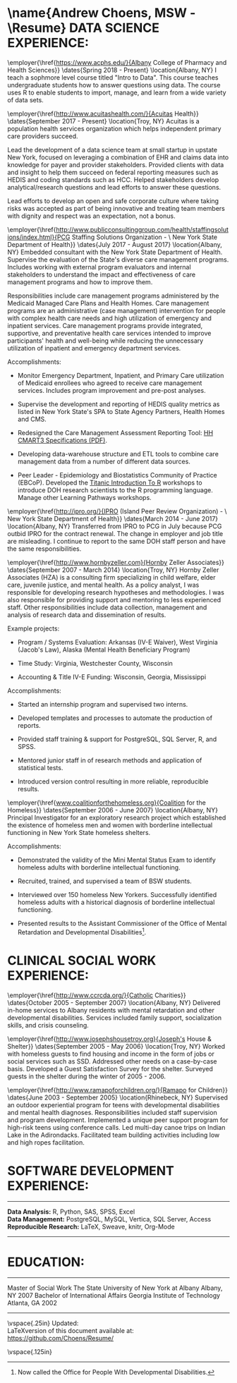 \name{Andrew Choens, MSW - \Resume}
DATA SCIENCE EXPERIENCE:
========================

\employer{\href{https://www.acphs.edu/}{Albany College of Pharmacy and Health Sciences}}
\dates{Spring 2018 - Present}
\location{Albany, NY}
I teach a sophmore level course titled "Intro to Data". This course
teaches undergraduate students how to answer questions using data. The
course uses R to enable students to import, manage, and learn from a
wide variety of data sets.

\employer{\href{http://www.acuitashealth.com/}{Acuitas Health}}
\dates{September 2017 - Present}
\location{Troy, NY}
Acuitas is a population health services organization which helps
independent primary care providers succeed. 

Lead the development of a data science team at small startup in
upstate New York, focused on leveraging a combination of EHR and
claims data into knowledge for payer and provider
stakeholders. Provided clients with data and insight to help them
succeed on federal reporting measures such as HEDIS and coding
standards such as HCC. Helped stakeholders develop analytical/research
questions and lead efforts to answer these questions.

Lead efforts to develop an open and safe corporate culture where
taking risks was accepted as part of being innovative and treating
team members with dignity and respect was an expectation, not a bonus.

\employer{\href{http://www.publicconsultinggroup.com/health/staffingsolutions/index.html}{PCG
      Staffing Solutions Organization - \\ New York State Department of Health}}
\dates{July 2017 - August 2017}
\location{Albany, NY}
Embedded consultant with the New York State Department of Health.
Supervise the evaluation of the State's diverse care management
programs. Includes working with external program evaluators and internal
stakeholders to understand the impact and effectiveness of care
management programs and how to improve them.

Responsibilities include care management programs administered by the
Medicaid Managed Care Plans and Health Homes. Care management programs
are an administrative (case management) intervention for people with
complex health care needs and high utilization of emergency and
inpatient services. Care management programs provide integrated,
supportive, and preventative health care services intended to improve
participants' health and well-being while reducing the unnecessary
utilization of inpatient and emergency department services.

Accomplishments:

-   Monitor Emergency Department, Inpatient, and Primary Care
    utilization of Medicaid enrollees who agreed to receive care
    management services. Includes program improvement and pre-post
    analyses.

-   Supervise the development and reporting of HEDIS quality metrics as
    listed in New York State's SPA to State Agency Partners, Health
    Homes and CMS.

-   Redesigned the Care Management Assessment Reporting Tool: [HH CMART3
    Specifications
    (PDF)](https://www.health.ny.gov/health_care/medicaid/program/medicaid_health_homes/assessment_quality_measures/docs/hh_cmart_specs_v3.pdf).

-   Developing data-warehouse structure and ETL tools to combine care
    management data from a number of different data sources.

-   Peer Leader - Epidemiology and Biostatistics Community of Practice
    (EBCoP). Developed the [Titanic Introduction To
    R](http://choens.github.io/titanic/) workshops to introduce DOH
    research scientists to the R programming language. Manage other
    Learning Pathways workshops.

\employer{\href{http://ipro.org/}{IPRO (Island Peer Review Organization) - \\ New York State Department
      of Health}}
\dates{March 2014 - June 2017}
\location{Albany, NY}
Transferred from IPRO to PCG in July because PCG outbid IPRO for the
contract renewal. The change in employer and job title are misleading. I
continue to report to the same DOH staff person and have the same
responsibilities.

\employer{\href{http://www.hornbyzeller.com}{Hornby Zeller Associates}}
\dates{September 2007 - March 2014}
\location{Troy, NY}
Hornby Zeller Associates (HZA) is a consulting firm specializing in
child welfare, elder care, juvenile justice, and mental health. As a
policy analyst, I was responsible for developing research hypotheses and
methodologies. I was also responsible for providing support and
mentoring to less experienced staff. Other responsibilities include data
collection, management and analysis of research data and dissemination
of results.

Example projects:

-   Program / Systems Evaluation: Arkansas (IV-E Waiver), West Virginia
    (Jacob's Law), Alaska (Mental Health Beneficiary Program)

-   Time Study: Virginia, Westchester County, Wisconsin

-   Accounting & Title IV-E Funding: Wisconsin, Georgia, Mississippi

Accomplishments:

-   Started an internship program and supervised two interns.

-   Developed templates and processes to automate the production of
    reports.

-   Provided staff training & support for PostgreSQL, SQL Server, R, and
    SPSS.

-   Mentored junior staff in of research methods and application of
    statistical tests.

-   Introduced version control resulting in more reliable, reproducible
    results.

\employer{\href{www.coalitionforthehomeless.org}{Coalition for the Homeless}}
\dates{September 2006 - June 2007}
\location{Albany, NY}
Principal Investigator for an exploratory research project which
established the existence of homeless men and women with borderline
intellectual functioning in New York State homeless shelters.

Accomplishments:

-   Demonstrated the validity of the Mini Mental Status Exam to identify
    homeless adults with borderline intellectual functioning.

-   Recruited, trained, and supervised a team of BSW students.

-   Interviewed over 150 homeless New Yorkers. Successfully identified
    homeless adults with a historical diagnosis of borderline
    intellectual functioning.

-   Presented results to the Assistant Commissioner of the Office of
    Mental Retardation and Developmental Disabilities[^1].

CLINICAL SOCIAL WORK EXPERIENCE:
================================

\employer{\href{http://www.ccrcda.org/}{Catholic Charities}}
\dates{October 2005 - September 2007}
\location{Albany, NY}
Delivered in-home services to Albany residents with mental retardation
and other developmental disabilities. Services included family support,
socialization skills, and crisis counseling.

\employer{\href{http://www.josephshousetroy.org}{Joseph's House \& Shelter}}
\dates{September 2005 - May 2006}
\location{Troy, NY}
Worked with homeless guests to find housing and income in the form of
jobs or social services such as SSD. Addressed other needs on a
case-by-case basis. Developed a Guest Satisfaction Survey for the
shelter. Surveyed guests in the shelter during the winter of 2005 -
2006.

\employer{\href{http://www.ramapoforchildren.org/}{Ramapo for Children}}
\dates{June 2003 - September 2005}
\location{Rhinebeck, NY}
Supervised an outdoor experiential program for teens with developmental
disabilities and mental health diagnoses. Responsibilities included
staff supervision and program development. Implemented a unique peer
support program for high-risk teens using conference calls. Led
multi-day canoe trips on Indian Lake in the Adirondacks. Facilitated
team building activities including low and high ropes facilitation.

SOFTWARE DEVELOPMENT EXPERIENCE:
================================

  --------------------------------------------------------------------- --
  **Data Analysis:** R, Python, SAS, SPSS, Excel                        
  **Data Management:** PostgreSQL, MySQL, Vertica, SQL Server, Access   
  **Reproducible Research:** LaTeX, Sweave, knitr, Org-Mode             
  --------------------------------------------------------------------- --

EDUCATION:
==========

  ----------------------------------- -------------------------------------------- ------------------
  Master of Social Work               The State University of New York at Albany   Albany, NY 2007
  Bachelor of International Affairs   Georgia Institute of Technology              Atlanta, GA 2002
  ----------------------------------- -------------------------------------------- ------------------

\vspace{.25in}
Updated:\
LaTeXversion of this document available at:
<https://github.com/Choens/Resume/>

\vspace{.125in}

[^1]: Now called the Office for People With Developmental Disabilities.
